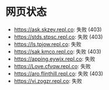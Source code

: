 # 网页状态
- https://ask.skzey.repl.co: 失败 (403)
- https://stds.stpsc.repl.co: 失败 (403)
- https://ls.tpjow.repl.co: 失败
- https://sak.kmco.repl.co: 失败 (403)
- https://apping.eywjx.repl.co: 失败
- https://Love.cfvqw.repl.co: 失败
- https://aro.flinthill.repl.co: 失败 (403)
- https://vi.zogzr.repl.co: 失败
